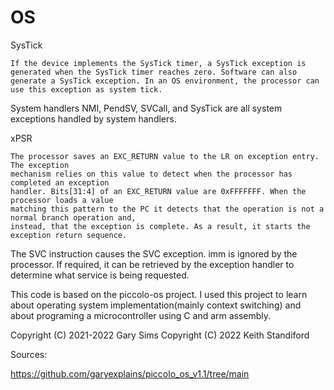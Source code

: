 # OS

SysTick 

	If the device implements the SysTick timer, a SysTick exception is
	generated when the SysTick timer reaches zero. Software can also
	generate a SysTick exception. In an OS environment, the processor can
	use this exception as system tick.

System handlers NMI, PendSV, SVCall, and SysTick are all system exceptions handled by
system handlers.


xPSR

	The processor saves an EXC_RETURN value to the LR on exception entry. The exception
	mechanism relies on this value to detect when the processor has completed an exception
	handler. Bits[31:4] of an EXC_RETURN value are 0xFFFFFFF. When the processor loads a value
	matching this pattern to the PC it detects that the operation is not a normal branch operation and,
	instead, that the exception is complete. As a result, it starts the exception return sequence.


The SVC instruction causes the SVC exception.
imm is ignored by the processor. If required, it can be retrieved by the exception handler
to determine what service is being requested.


This code is based on the piccolo-os project. I used this project to learn about operating system implementation(mainly context switching)
and about programing a microcontroller using C and arm assembly. 

Copyright (C) 2021-2022 Gary Sims
Copyright (C) 2022 Keith Standiford

Sources:

https://github.com/garyexplains/piccolo_os_v1.1/tree/main
	

